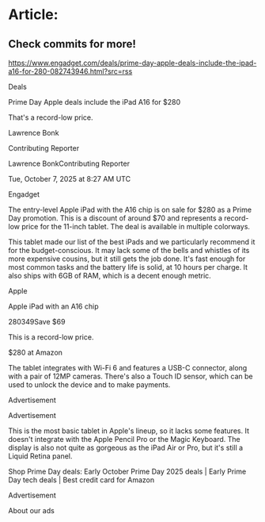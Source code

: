 # Article:

## Check commits for more!
https://www.engadget.com/deals/prime-day-apple-deals-include-the-ipad-a16-for-280-082743946.html?src=rss

Deals

Prime Day Apple deals include the iPad A16 for $280

That's a record-low price.

Lawrence Bonk

Contributing Reporter

Lawrence BonkContributing Reporter

Tue, October 7, 2025 at 8:27 AM UTC

Engadget

The entry-level Apple iPad with the A16 chip is on sale for $280 as a Prime Day promotion. This is a discount of around $70 and represents a record-low price for the 11-inch tablet. The deal is available in multiple colorways.

This tablet made our list of the best iPads and we particularly recommend it for the budget-conscious. It may lack some of the bells and whistles of its more expensive cousins, but it still gets the job done. It's fast enough for most common tasks and the battery life is solid, at 10 hours per charge. It also ships with 6GB of RAM, which is a decent enough metric.

Apple

Apple iPad with an A16 chip

$280$349Save $69

This is a record-low price.

$280 at Amazon

The tablet integrates with Wi-Fi 6 and features a USB-C connector, along with a pair of 12MP cameras. There's also a Touch ID sensor, which can be used to unlock the device and to make payments.

Advertisement

Advertisement

This is the most basic tablet in Apple's lineup, so it lacks some features. It doesn't integrate with the Apple Pencil Pro or the Magic Keyboard. The display is also not quite as gorgeous as the iPad Air or Pro, but it's still a Liquid Retina panel.

Shop Prime Day deals: Early October Prime Day 2025 deals | Early Prime Day tech deals | Best credit card for Amazon

Advertisement

About our ads